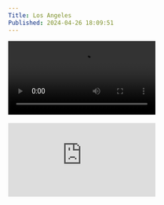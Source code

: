 ```yaml
---
Title: Los Angeles
Published: 2024-04-26 18:09:51
---
```

<div class="video-container">
<video controls class="dark-pink center mw-100 w-75 br4 ba bw4 shadow-5">
  <source src="https://static.lifeofpablo.com/media/videos/la_sunset.mp4" type="video/mp4" />

  Download the
  <a href="https://static.lifeofpablo.com/media/videos/la_sunset.mp4">MP4</a>
  video.
</video>
</div>
<br />

<div class="video-container" ><iframe class="responsive-iframe" src="https://www.youtube-nocookie.com/embed/1xYOThIgKHc?si=4SrsCVcb6O0Y2brO" title="YouTube video player" frameborder="0" allow="accelerometer; autoplay; clipboard-write; encrypted-media; gyroscope; picture-in-picture; web-share" allowfullscreen></iframe></div>
